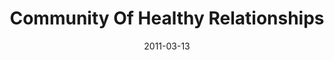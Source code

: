 ---
title: "Community Of Healthy Relationships"
speaker: "Alex Chu"
date: "2011-03-13"
sermonUrl: "//35.190.93.184/sermons/20110313_sunday_pastor_alex_community.mp3"
---